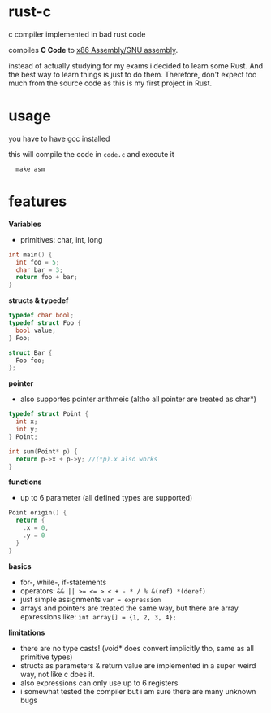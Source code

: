 # rust-c
c compiler implemented in bad rust code

compiles **C Code** to [x86 Assembly/GNU assembly](https://en.wikibooks.org/wiki/X86_Assembly/GNU_assembly_syntax).

instead of actually studying for my exams i decided to learn some Rust. And the best way to learn things is just to do them. Therefore, don't expect too much from the source code as this is my first project in Rust. 
# usage
you have to have gcc installed

this will compile the code in ```code.c``` and execute it
```
  make asm
```
# features

**Variables**
* primitives: char, int, long
```c
int main() {
  int foo = 5;
  char bar = 3;
  return foo + bar;
}
```
**structs & typedef**
```c
typedef char bool;
typedef struct Foo {
  bool value;
} Foo;

struct Bar {
  Foo foo;
};
```
**pointer**
* also supportes pointer arithmeic (altho all pointer are treated as char*)
```c
typedef struct Point {
  int x;
  int y;
} Point;

int sum(Point* p) {
  return p->x + p->y; //(*p).x also works
}
```
**functions**
* up to 6 parameter (all defined types are supported)
```c
Point origin() {
  return {
    .x = 0,
    .y = 0
  }
}
```
**basics**
* for-, while-, if-statements
* operators: ```&& || >= <= > < + - * / % &(ref) *(deref)```
* just simple assignments ```var = expression```
* arrays and pointers are treated the same way, but there are array epxressions like: ```int array[] = {1, 2, 3, 4};```
  
**limitations**
* there are no type casts! (void* does convert implicitly tho, same as all primitive types)
* structs as parameters & return value are implemented in a super weird way, not like c does it.
* also expressions can only use up to 6 registers
* i somewhat tested the compiler but i am sure there are many unknown bugs

